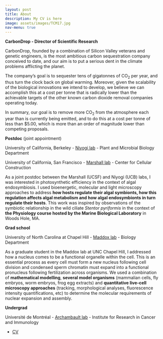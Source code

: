 ```yaml
---
layout: post
title: About
description: My CV is here
image: assets/images/TCM17.jpg
nav-menu: true
---
```

<p><b>CarbonDrop - Director of Scientific Research</b></p>
<p>CarbonDrop, founded by a combination of Silicon Valley veterans and genetic engineers, is the most ambitious carbon sequestration company conceived to date, and our aim is to put a serious dent in the climate problems afflicting the planet.</p>
<p>The company’s goal is to sequester tens of gigatonnes of CO<sub>2</sub> per year, and thus turn the clock back on global warming. Moreover, given the scalability of the biological innovations we intend to develop, we believe we can accomplish this at a cost per tonne that is radically lower than the achievable targets of the other known carbon dioxide removal companies operating today.</p>
<p>In summary, our goal is to remove more CO<sub>2</sub> from the atmosphere each year than is currently being emitted, and to do this at a cost per tonne of less than $5.00, which is more than an order of magnitude lower than competing proposals.</p>
<p><b>Postdoc</b> (joint appointment)</p>
<p>University of California, Berkeley - <a href="https://niyogilab.berkeley.edu/">Niyogi lab</a> - Plant and Microbial Biology Department</p>
<p>University of California, San Francisco - <a href="https://cellgeometry.ucsf.edu/">Marshall lab</a> - Center for Cellular Construction</p>
<p>As a joint postdoc between the Marshall (UCSF) and Niyogi (UCB) labs, I was interested in photosynthetic efficiency in the context of algal endosymbiosis. I used bioenergetic, molecular and light microscopy approaches to address <b>how hosts regulate their algal symbionts, how this regulation affects algal metabolism and how algal endosymbionts in turn regulate their hosts</b>. This work was inspired by observations of the symbiotic relationship in the wild ciliate <i>Stentor pyriformis</i> in the context of <b>the Physiology course hosted by the Marine Biological Laboratory</b> in Woods Hole, MA.</p>
<p><b>Grad school</b></p>
<p>University of North Carolina at Chapel Hill - <a href="http://labs.bio.unc.edu/Maddox/Site/Welcome.html">Maddox lab</a> - Biology Department</p>
<p>As a graduate student in the Maddox lab at UNC Chapel Hill, I addressed how a nucleus comes to be a functional organelle within the cell. This is an essential process as every cell must form a new nucleus following cell division and condensed sperm chromatin must expand into a functional pronucleus following fertilization across organisms. We used a combination of <b>mathematical modelling</b>, <b>several model organisms</b> (mammalian cells, fly embryos, worm embryos, frog egg extracts) and <b>quantitative live-cell microscopy approaches</b> (tracking, morphological analyses, fluorescence intensity quantifications, etc) to determine the molecular requirements of nuclear expansion and assembly.</p>
<p><b>Undergrad</b></p>
<p>Université de Montréal - <a href="https://www.iric.ca/en/research/principal-investigators/vincent-archambault/
">Archambault lab</a> - Institute for Research in Cancer and Immunology</p>


<ul class="actions">
	<li><a href="assets/CV_Vincent Boudreau_2022.pdf" class="button big">CV</a></li>
</ul>
